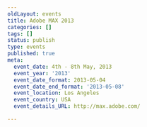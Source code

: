 ```yaml
---
oldLayout: events
title: Adobe MAX 2013
categories: []
tags: []
status: publish
type: events
published: true
meta:
  event_date: 4th - 8th May, 2013
  event_year: '2013'
  event_date_format: 2013-05-04
  event_date_end_format: '2013-05-08'
  event_location: Los Angeles
  event_country: USA
  event_details_URL: http://max.adobe.com/

---
```

